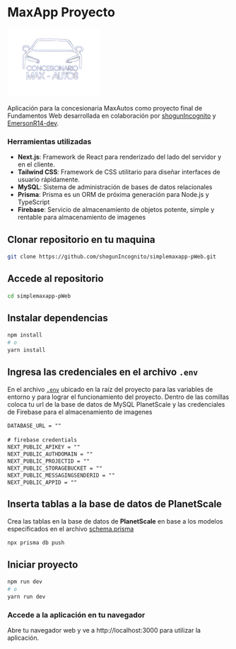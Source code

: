 # MaxApp Proyecto

![MaxLogo](src/assets/maxautoslogoblanco.png)

Aplicación para la concesionaria MaxAutos como proyecto final de Fundamentos Web desarrollada en colaboración por [shogunIncognito](https://github.com/shogunIncognito) y [EmersonR14-dev](https://github.com/EmersonR14-dev).

### Herramientas utilizadas
- **Next.js**: Framework de React para renderizado del lado del servidor y en el cliente.
- **Tailwind CSS**: Framework de CSS utilitario para diseñar interfaces de usuario rápidamente.
- **MySQL**: Sistema de administración de bases de datos relacionales
- **Prisma**: Prisma es un ORM de próxima generación para Node.js y TypeScript 
- **Firebase**: Servicio de almacenamiento de objetos potente, simple y rentable para almacenamiento de imagenes

## Clonar repositorio en tu maquina
```bash
git clone https://github.com/shogunIncognito/simplemaxapp-pWeb.git
```

## Accede al repositorio
```bash
cd simplemaxapp-pWeb
```


## Instalar dependencias
```bash
npm install
# o
yarn install
```

## Ingresa las credenciales en el archivo `.env`
En el archivo [`.env`](.env) ubicado en la raíz del proyecto para las variables de entorno y para lograr el funcionamiento del proyecto. Dentro de las comillas coloca tu url de la base de datos de MySQL PlanetScale y las credenciales de Firebase para el almacenamiento de imagenes

```env
DATABASE_URL = ""

# firebase credentials
NEXT_PUBLIC_APIKEY = ""
NEXT_PUBLIC_AUTHDOMAIN = ""
NEXT_PUBLIC_PROJECTID = ""
NEXT_PUBLIC_STORAGEBUCKET = "" 
NEXT_PUBLIC_MESSAGINGSENDERID = "" 
NEXT_PUBLIC_APPID = ""
```

## Inserta tablas a la base de datos de PlanetScale
Crea las tablas en la base de datos de **PlanetScale** en base a los modelos especificados en el archivo [schema.prisma](prisma/schema.prisma)

```bash
npx prisma db push
```

## Iniciar proyecto
```bash
npm run dev
# o
yarn run dev
```

### Accede a la aplicación en tu navegador
Abre tu navegador web y ve a http://localhost:3000 para utilizar la aplicación.
